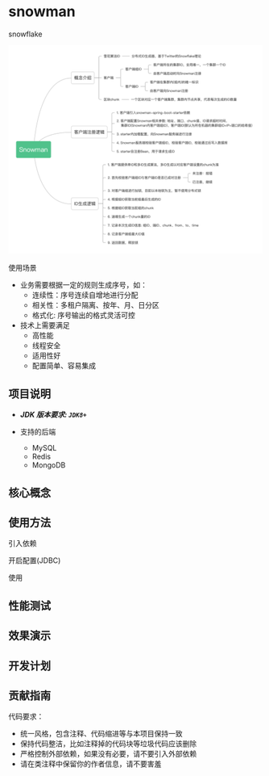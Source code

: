 # snowman
snowflake

![功能脑图](snowman.png)

使用场景

- 业务需要根据一定的规则生成序号，如：
  - 连续性：序号连续自增地进行分配
  - 相关性：多租户隔离、按年、月、日分区
  - 格式化: 序号输出的格式灵活可控
- 技术上需要满足
  - 高性能
  - 线程安全
  - 适用性好
  - 配置简单、容易集成
  
  
## 项目说明

- ***JDK 版本要求: `JDK8+`*** 

- 支持的后端
  - MySQL
  - Redis
  - MongoDB


## 核心概念



## 使用方法


引入依赖

开启配置(JDBC)


使用


## 性能测试


## 效果演示


## 开发计划


 ## 贡献指南

 代码要求：
  - 统一风格，包含注释、代码缩进等与本项目保持一致
  - 保持代码整洁，比如注释掉的代码块等垃圾代码应该删除
  - 严格控制外部依赖，如果没有必要，请不要引入外部依赖
  - 请在类注释中保留你的作者信息，请不要害羞




